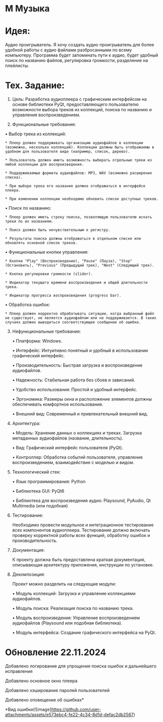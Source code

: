 # M Музыка

# Идея:
Аудио проигрыватель.
Я хочу создать аудио проигрыватель для более удобной работы с аудио файлами разбросанными по всему компьютеру.
Программа будет запоминать пути к аудио, будет удобный поиск по названию файлов, регулировка громкости, разделение на плейлисты.

# Тех. Задание:
1. Цель:
Разработка аудиоплеера с графическим интерфейсом на основе библиотеки PyQt, предоставляющего пользователю возможности выбора треков из коллекций, поиска по названию и управления воспроизведением.


2. Функциональные требования:

• Выбор трека из коллекций:

    * Плеер должен поддерживать организацию аудиофайлов в коллекции (возможно, несколько коллекций). Коллекции должны быть отображаемы в удобном для пользователя виде (например, список, дерево).
    
    * Пользователь должен иметь возможность выбирать отдельные треки из любой коллекции для воспроизведения.
    
    * Поддерживаемые форматы аудиофайлов: MP3, WAV (возможно расширение списка).
    
    * При выборе трека его название должно отображаться в интерфейсе плеера.
    
    * При изменении коллекции необходимо обновить список доступных треков.

• Поиск по названию:

    * Плеер должен иметь строку поиска, позволяющую пользователю искать треки по их названиям.
    
    * Поиск должен быть нечувствительным к регистру.
    
    * Результаты поиска должны отображаться в отдельном списке или обновлять основной список треков.
• Функциональные кнопки управления:

    * Кнопки "Play" (Воспроизведение), "Pause" (Пауза), "Stop" (Остановить), "Previous" (Предыдущий трек), "Next" (Следующий трек).
    
    * Кнопка регулировки громкости (slider).
    
    * Индикатор текущего времени воспроизведения и общей длительности трека.
    
    * Индикатор прогресса воспроизведения (progress bar).
• Обработка ошибок:

    * Плеер должен корректно обрабатывать ситуации, когда выбранный файл не существует, не является аудиофайлом или не поддерживается. В таких случаях должно выводиться соответствующее сообщение об ошибке.


3. Нефункциональные требования:

   • Платформа: Windows.

   • Интерфейс: Интуитивно понятный и удобный в использовании графический интерфейс.

   • Производительность: Быстрая загрузка и воспроизведение аудиофайлов.

   • Надежность: Стабильная работа без сбоев и зависаний.

   • Удобство использования: Простой и удобный интерфейс.

   • Эргономика: Размеры окна и расположение элементов должны обеспечивать комфортное использование.

   • Внешний вид: Современный и привлекательный внешний вид.


4. Архитектура:

   • Модель: Хранение данных о коллекциях и треках. Загрузка метаданных аудиофайлов (название, длительность).

   • Вид: Графический интерфейс пользователя (PyQt).

   • Контроллер: Обработка событий пользователя, управление воспроизведением, взаимодействие с моделью и видом.


5. Технологический стек:

   • Язык программирования: Python
   
   • Библиотека GUI: PyQt6

   • Библиотека для воспроизведения аудио: Playsound, PyAudio, Qt Multimedia (или подобная)


6. Тестирование:

   Необходимо провести модульное и интеграционное тестирование всех компонентов аудиоплеера. Тестирование должно включать проверку корректной работы всех функций, обработку ошибок и производительность.

7. Документация:

   К проекту должна быть предоставлена краткая документация, описывающая архитектуру приложения, инструкции по установке.


8. Декомпозиция:

   Проект можно разделить на следующие модули:

      • Модуль коллекций: Загрузка и управление коллекциями аудиофайлов.
   
      • Модуль поиска: Реализация поиска по названию трека.
   
      • Модуль воспроизведения: Управление воспроизведением аудиофайлов (Playsound или подобная библиотека).
   
      • Модуль интерфейса: Создание графического интерфейса на PyQt.


# Обновление 22.11.2024

Добавлено логирование для упрощения поиска ошибок и дальнейшего исправления

Добавлено основное окно плеера

Добавлено хэширование паролей пользователей

Добавлено оповещение об ошибках* 

   *Вид ошибки(![image]https://github.com/user-attachments/assets/e573ebc4-fe22-4c34-8d1d-defac2db2567)
